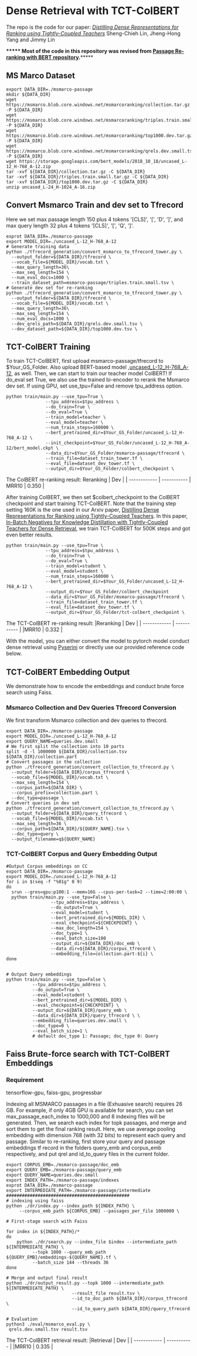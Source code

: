 # Dense Retrieval with TCT-ColBERT
The repo is the code for our paper:
*[Distilling Dense Representations for Ranking
using Tightly-Coupled Teachers](https://arxiv.org/pdf/2010.11386.pdf)* Sheng-Chieh Lin, Jheng-Hong Yang and Jimmy Lin

**\*\*\*\*\* Most of the code in this repository was revised from [Passage Re-ranking with BERT repository](https://github.com/nyu-dl/dl4marco-bert).**\*\*\*\*\*

## MS Marco Dataset
```shell=bash
export DATA_DIR=./msmarco-passage
mkdir ${DATA_DIR}
wget https://msmarco.blob.core.windows.net/msmarcoranking/collection.tar.gz -P ${DATA_DIR}
wget https://msmarco.blob.core.windows.net/msmarcoranking/triples.train.small.tar.gz -P ${DATA_DIR}
wget https://msmarco.blob.core.windows.net/msmarcoranking/top1000.dev.tar.gz -P ${DATA_DIR}
wget https://msmarco.blob.core.windows.net/msmarcoranking/qrels.dev.small.tsv -P ${DATA_DIR}
wget https://storage.googleapis.com/bert_models/2018_10_18/uncased_L-12_H-768_A-12.zip
tar -xvf ${DATA_DIR}/collection.tar.gz -C ${DATA_DIR}
tar -xvf ${DATA_DIR}/triples.train.small.tar.gz -C ${DATA_DIR}
tar -xvf ${DATA_DIR}/top1000.dev.tar.gz -C ${DATA_DIR}
unzip uncased_L-24_H-1024_A-16.zip
```

## Convert Msmarco Train and dev set to Tfrecord
Here we set max passage length 150 plus 4 tokens '[CLS]', '[', 'D', ']', and max query length 32 plus 4 tokens '[CLS]', '[', 'Q', ']'.
```shell=bash
exprot DATA_DIR=./msmarco-passage
export MODEL_DIR=./uncased_L-12_H-768_A-12
# Generate training data
python ./tfrecord_generation/convert_msmarco_to_tfrecord_tower.py \
  --output_folder=${DATA_DIR}/tfrecord \
  --vocab_file=${MODEL_DIR}/vocab.txt \
  --max_query_length=36\
  --max_seq_length=154 \
  --num_eval_docs=1000 \
  --train_dataset_path=msmarco-passage/triples.train.small.tsv \
# Generate dev set for re-ranking
python ./tfrecord_generation/convert_msmarco_to_tfrecord_tower.py \
  --output_folder=${DATA_DIR}/tfrecord \
  --vocab_file=${MODEL_DIR}/vocab.txt \
  --max_query_length=36\
  --max_seq_length=154 \
  --num_eval_docs=1000 \
  --dev_qrels_path=${DATA_DIR}/qrels.dev.small.tsv \
  --dev_dataset_path=${DATA_DIR}/top1000.dev.tsv \
```

## TCT-ColBERT Training
To train TCT-ColBERT, first upload msmarco-passage/tfrecord to $Your_GS_Folder. Also upload BERT-based model ,[uncased_L-12_H-768_A-12](https://storage.googleapis.com/bert_models/2020_02_20/uncased_L-12_H-768_A-12.zip), as well. Then, we can start to train our teacher model ColBERT! If do_eval set True, we also use the trained bi-encoder to rerank the Msmarco dev set. If using GPU, set use_tpu=False and remove tpu_address option.
```shell=bash
python train/main.py --use_tpu=True \
               --tpu_address=$tpu_address \
               --do_train=True \
               --do_eval=True \
               --train_model=teacher \
               --eval_model=teacher \
               --num_train_steps=160000 \
               --bert_pretrained_dir=$Your_GS_Folder/uncased_L-12_H-768_A-12 \
               --init_checkpoint=$Your_GS_Folder/uncased_L-12_H-768_A-12/bert_model.ckpt \
               --data_dir=$Your_GS_Folder/msmarco-passage/tfrecord \
               --train_file=dataset_train_tower.tf \
               --eval_file=dataset_dev_tower.tf \
               --output_dir=$Your_GS_Folder/colbert_checkpoint \
```
The ColBERT re-ranking result:
Reranking  | Dev |
| ------------ | ----------- |
MRR10            | 0.350 |

After training ColBERT, we then set $colbert_checkpoint to the ColBERT checkpoint and start training TCT-ColBERT. Note that the training step setting 160K is the one used in our Arxiv paper, [Distilling Dense Representations for Ranking using Tightly-Coupled Teachers](https://arxiv.org/pdf/2010.11386.pdf). In this paper, [In-Batch Negatives for Knowledge Distillation with Tightly-Coupled
Teachers for Dense Retrieval](https://aclanthology.org/2021.repl4nlp-1.17/), we train TCT-ColBERT for 500K steps and got even better results.
```shell=bash
python train/main.py --use_tpu=True \
               --tpu_address=$tpu_address \
               --do_train=True \
               --do_eval=True \
               --train_model=student \
               --eval_model=student \
               --num_train_steps=160000 \
               --bert_pretrained_dir=$Your_GS_Folder/uncased_L-12_H-768_A-12 \
               --output_dir=$Your_GS_Folder/colbert_checkpoint
               --data_dir=$Your_GS_Folder/msmarco-passage/tfrecord \
               --train_file=dataset_train_tower.tf \
               --eval_file=dataset_dev_tower.tf \
               --output_dir=$Your_GS_Folder/tct-colbert_checkpoint \
```
The TCT-ColBERT re-ranking result:
|Reranking  | Dev |
| ------------ | ----------- |
|MRR10            | 0.332 |

With the model, you can either convert the model to pytorch model conduct dense retrieval using [Pyserini](https://github.com/castorini/pyserini/blob/master/docs/experiments-tct_colbert.md) or directly use our provided reference code below.

## TCT-ColBERT Embedding Output
We demonstrate how to encode the embeddings and conduct brute force search using Faiss.
### Msmarco Collection and Dev Queries Tfrecord Conversion
We first transform Msmarco collection and dev queries to tfrecord.
```shell=bash
export DATA_DIR=./msmarco-passage
export MODEL_DIR=./uncased_L-12_H-768_A-12
export QUERY_NAME=queries.dev.small
# We first split the collection into 10 parts
split -d -l 1000000 ${DATA_DIR}/collection.tsv ${DATA_DIR}/collection.part
# Convert passages in the collection
python ./tfrecord_generation/convert_collection_to_tfrecord.py \
  --output_folder=${DATA_DIR}/corpus_tfrecord \
  --vocab_file=${MODEL_DIR}/vocab.txt \
  --max_seq_length=154 \
  --corpus_path=${DATA_DIR} \
  --corpus_prefix=collection.part \
  --doc_type=passage \
# Convert queries in dev set
python ./tfrecord_generation/convert_collection_to_tfrecord.py \
  --output_folder=${DATA_DIR}/query_tfrecord \
  --vocab_file=${MODEL_DIR}/vocab.txt \
  --max_seq_length=36 \
  --corpus_path=${DATA_DIR}/${QUERY_NAME}.tsv \
  --doc_type=query \
  --output_filename=q${QUERY_NAME}
```

### TCT-ColBERT Corpus and Query Embedding Output
```shell=bash
#Output Corpus embeddings on CC
export DATA_DIR=./msmarco-passage
export MODEL_DIR=./uncased_L-12_H-768_A-12
for i in $(seq -f "%01g" 0 9)
do
  srun --gres=gpu:p100:1 --mem=16G --cpus-per-task=2 --time=2:00:00 \
  python train/main.py --use_tpu=False \
                 --tpu_address=$tpu_address \
                 --do_output=True \
                 --eval_model=student \
                 --bert_pretrained_dir=${MODEL_DIR} \
                 --eval_checkpoint=${CHECKPOINT} \
                 --max_doc_length=154 \
                 --doc_type=1 \
                 --eval_batch_size=100
                 --output_dir=${DATA_DIR}/doc_emb \
                 --data_dir=${DATA_DIR}/corpus_tfrecord \
                 --embedding_file=collection.part-${i} \
done


# Output Query embeddings
python train/main.py --use_tpu=False \
          --tpu_address=$tpu_address \
          --do_output=True \
          --eval_model=student \
          --bert_pretrained_dir=${MODEL_DIR} \
          --eval_checkpoint=${CHECKPOINT} \
          --output_dir=${DATA_DIR}/query_emb \
          --data_dir=${DATA_DIR}/query_tfrecord \ \
          --embedding_file=queries.dev.small \
          --doc_type=0 \
          --eval_batch_size=1 \
          # default doc_type 1: Passage; doc_type 0: Query
```


## Faiss Brute-force search with TCT-ColBERT Embeddings

### Requirement
tensorflow-gpu, faiss-gpu, progressbar

Indexing all MSMARCO passages in a file (Exhuasive search) requires 26 GB. For example, if only 4GB GPU is available for search, you can set max_passage_each_index to 1000,000 and 8 indexing files will be generated. Then, we search each index for topk passages, and merge and sort them to get the final ranking result. Here, we use average pooling embedding with dimension 768 (with 32 bits) to represent each query and passage. Similar to re-ranking, first store your query and passage embeddings tf record in the folders query_emb and corpus_emb respectively, and put qrel and id_to_query files in the current folder.
```shell=bash
export CORPUS_EMB=./msmarco-passage/doc_emb
export QUERY_EMB=./msmarco-passage/query_emb
export QUERY_NAME=queries.dev.small
export INDEX_PATH=./msmarco-passage/indexes
exprot DATA_DIR=./msmarco-passage
export INTERMEDIATE_PATH=./msmarco-passage/intermediate
###############################################
# indexing using faiss
python ./dr/index.py --index_path ${INDEX_PATH} \
     --corpus_emb_path ${CORPUS_EMB} --passages_per_file 1000000 \

# First-stage search with Faiss

for index in ${INDEX_PATH}/*
do
    python ./dr/search.py --index_file $index --intermediate_path ${INTERMEDIATE_PATH} \
          --topk 1000 --query_emb_path ${QUERY_EMB}/embeddings-${QUERY_NAME}.tf \
          --batch_size 144 --threads 36
done

# Merge and output final result
python ./dr/output_result.py --topk 1000 --intermediate_path ${INTERMEDIATE_PATH} \
                         --result_file result.tsv \
                         --id_to_doc_path ${DATA_DIR}/corpus_tfrecord \
                         --id_to_query_path ${DATA_DIR}/query_tfrecord

# Evaluation
python3 ./eval/msmarco_eval.py \
 qrels.dev.small.tsv result.tsv

```
The TCT-ColBERT retrieval result:
|Retrieval  | Dev |
| ------------ | ----------- |
|MRR10      | 0.335 |




